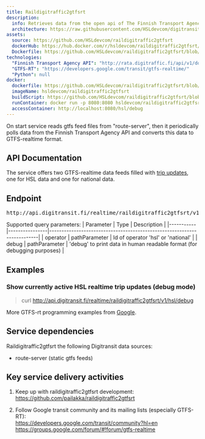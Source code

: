 ```yaml
---
title: Raildigitraffic2gtfsrt
description:
  info: Retrieves data from the open api of The Finnish Transport Agency and converts this data to GTFS-realtime.
  architecture: https://raw.githubusercontent.com/HSLdevcom/digitransit-site/master/pages/en/developers/service-catalogue/internal-components/raildigitraffic2gtfsrt/architecture.xml
assets:
  source: https://github.com/HSLdevcom/raildigitraffic2gtfsrt
  dockerHub: https://hub.docker.com/r/hsldevcom/raildigitraffic2gtfsrt/
  Dockerfile: https://github.com/HSLdevcom/raildigitraffic2gtfsrt/blob/master/Dockerfile
technologies:  
  "Finnish Transport Agency API": "http://rata.digitraffic.fi/api/v1/doc/index.html"
  "GTFS-RT": "https://developers.google.com/transit/gtfs-realtime/"
  "Python": null
docker:
  dockerfile: https://github.com/HSLdevcom/raildigitraffic2gtfsrt/blob/master/Dockerfile
  imageName: hsldevcom/raildigitraffic2gtfsrt
  buildScript: https://github.com/HSLdevcom/raildigitraffic2gtfsrt/blob/master/build-docker-image.sh
  runContainer: docker run -p 8080:8080 hsldevcom/raildigitraffic2gtfsrt
  accessContainer: http://localhost:8080/hsl/debug
---
```


On start service reads gtfs feed files from "route-server", then it periodically polls data from the
Finnish Transport Agency API and converts this data to GTFS-realtime format.


## API Documentation
The service offers two GTFS-realtime data feeds filled with [trip updates](https://developers.google.com/transit/gtfs-realtime/trip-updates),
one for HSL data and one for national data.

## Endpoint
<pre>http://api.digitransit.fi/realtime/raildigitraffic2gtfsrt/v1/:operator/:debug</pre>

Supported query parameters:
| Parameter | Type           | Description                                                             |
|-----------|----------------|-------------------------------------------------------------------------|
| operator  | pathParameter  | Id of operator 'hsl' or 'national'                                      |
| debug     | pathParameter  | 'debug' to print data in human readable format (for debugging purposes) |

## Examples

### Show currently active HSL realtime trip updates (debug mode)
> curl http://api.digitransit.fi/realtime/raildigitraffic2gtfsrt/v1/hsl/debug

More GTFS-rt programming examples from [Google](https://developers.google.com/transit/gtfs-realtime/code-samples).

## Service dependencies
Raildigitraffic2gtfsrt the following Digitransit data sources:
 * route-server (static gtfs feeds)

## Key service delivery activities
1. Keep up with raildigitraffic2gtfsrt development:<br/>
   https://github.com/pailakka/raildigitraffic2gtfsrt

2. Follow Google transit community and its mailing lists (especially GTFS-RT):<br/>
   https://developers.google.com/transit/community?hl=en
   https://groups.google.com/forum/#!forum/gtfs-realtime
